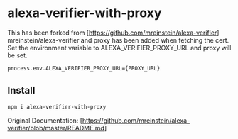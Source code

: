 # alexa-verifier-with-proxy
This has been forked from [https://github.com/mreinstein/alexa-verifier] mreinstein/alexa-verifier and proxy has been
added when fetching the cert. Set the environment variable to ALEXA_VERIFIER_PROXY_URL and proxy will be set. 

```bash
process.env.ALEXA_VERIFIER_PROXY_URL={PROXY_URL}
```

## Install
```bash
npm i alexa-verifier-with-proxy
```

Original Documentation: [https://github.com/mreinstein/alexa-verifier/blob/master/README.md] 